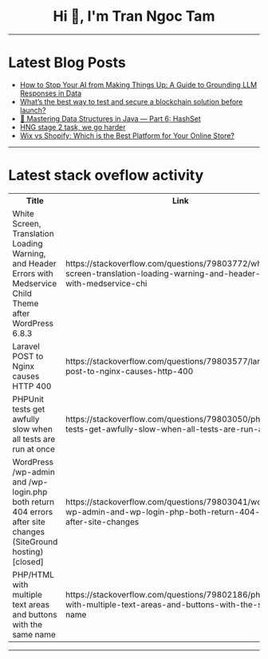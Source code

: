 <h1 align="center">Hi 👋, I'm Tran Ngoc Tam</h1>

---

# Latest Blog Posts 
<!-- BLOG-POST-LIST:START -->
- [How to Stop Your AI from Making Things Up: A Guide to Grounding LLM Responses in Data](https://dev.to/duplys/how-to-stop-your-ai-from-making-things-up-a-guide-to-grounding-llm-responses-in-data-2joc)
- [What’s the best way to test and secure a blockchain solution before launch?](https://dev.to/zara_fernandes_b02180aa0b/whats-the-best-way-to-test-and-secure-a-blockchain-solution-before-launch-4h6g)
- [🧠 Mastering Data Structures in Java — Part 6: HashSet](https://dev.to/mohamad_mhana/mastering-data-structures-in-java-part-6-hashset-4c0c)
- [HNG stage 2 task, we go harder](https://dev.to/ujunwa27/hng-stage-2-task-we-go-harder-3l29)
- [Wix vs Shopify: Which is the Best Platform for Your Online Store?](https://dev.to/api_troll/wix-vs-shopify-which-is-the-best-platform-for-your-online-store-44bi)
<!-- BLOG-POST-LIST:END -->

---

# Latest stack oveflow activity
<table>
  <tr><th>Title</th><th>Link</th></tr>
  <!-- STACKOVERFLOW:START --><tr><td>White Screen, Translation Loading Warning, and Header Errors with Medservice Child Theme after WordPress 6.8.3</td><td>https://stackoverflow.com/questions/79803772/white-screen-translation-loading-warning-and-header-errors-with-medservice-chi</td></tr><tr><td>Laravel POST to Nginx causes HTTP 400</td><td>https://stackoverflow.com/questions/79803577/laravel-post-to-nginx-causes-http-400</td></tr><tr><td>PHPUnit tests get awfully slow when all tests are run at once</td><td>https://stackoverflow.com/questions/79803050/phpunit-tests-get-awfully-slow-when-all-tests-are-run-at-once</td></tr><tr><td>WordPress /wp-admin and /wp-login.php both return 404 errors after site changes &lpar;SiteGround hosting&rpar; [closed]</td><td>https://stackoverflow.com/questions/79803041/wordpress-wp-admin-and-wp-login-php-both-return-404-errors-after-site-changes</td></tr><tr><td>PHP/HTML with multiple text areas and buttons with the same name</td><td>https://stackoverflow.com/questions/79802186/php-html-with-multiple-text-areas-and-buttons-with-the-same-name</td></tr><!-- STACKOVERFLOW:END -->
</table>

---



